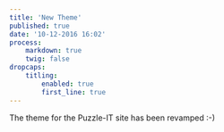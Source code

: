 ```yaml
---
title: 'New Theme'
published: true
date: '10-12-2016 16:02'
process:
    markdown: true
    twig: false
dropcaps:
    titling:
        enabled: true
        first_line: true
---
```


The theme for the Puzzle-IT site has been revamped :-)
